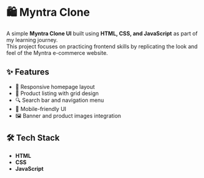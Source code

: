 # 🛍️ Myntra Clone  

A simple **Myntra Clone UI** built using **HTML, CSS, and JavaScript** as part of my learning journey.  
This project focuses on practicing frontend skills by replicating the look and feel of the Myntra e-commerce website.  

## ✨ Features  
- 🎨 Responsive homepage layout  
- 🧾 Product listing with grid design  
- 🔍 Search bar and navigation menu  
- 📱 Mobile-friendly UI  
- 🖼️ Banner and product images integration  

## 🛠️ Tech Stack  
- **HTML**  
- **CSS**  
- **JavaScript**  
